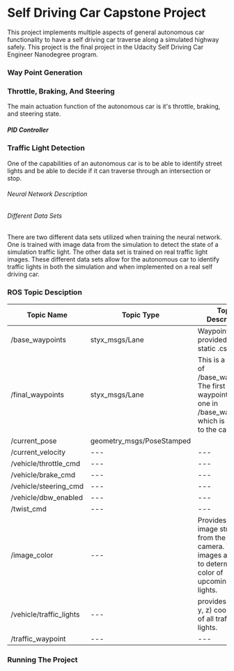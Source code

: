 # Self Driving Car Capstone Project
This project implements multiple aspects of general autonomous car functionality to have a self driving car traverse along a simulated highway safely. This project is the final project in the Udacity Self Driving Car Engineer Nanodegree program. 

### Way Point Generation

### Throttle, Braking, And Steering

The main actuation function of the autonomous car is it's throttle, braking, and steering state.

##### PID Controller


### Traffic Light Detection

One of the capabilities of an autonomous car is to be able to identify street lights and be able to decide if it can traverse through an intersection or stop. <More info....>

###### Neural Network Description

###### Different Data Sets
There are two different data sets utilized when training the neural network. One is trained with image data from the simulation to detect the state of a simulation traffic light. The other data set is trained on real traffic light images. These different data sets allow for the autonomous car to identify traffic lights in both the simulation and when implemented on a real self driving car. <More info....>

### ROS Topic Desciption

| Topic Name  | Topic Type  | Topic Description |
| ---         |    ---      |     ---           |
| /base_waypoints       |   styx_msgs/Lane      |     Waypoints as provided by a static .csv file.          |
| /final_waypoints         |    styx_msgs/Lane      |    This is a subset of /base_waypoints. The first waypoint is the one in /base_waypoints which is closest to the car.         |
| /current_pose        |    geometry_msgs/PoseStamped      |
| /current_velocity        |    ---      |     ---           |   Current position of the vehicle, provided by the simulator or localization.          |
| /vehicle/throttle_cmd         |    ---      |     ---           |
| /vehicle/brake_cmd        |    ---      |     ---           |
| /vehicle/steering_cmd       |    ---      |     ---      |
| /vehicle/dbw_enabled  |    ---      |     ---           |
| /twist_cmd        |    ---      |     ---           |
| /image_color      |    ---      |    Provides an image stream from the car's camera. These images are used to determine the color of upcoming traffic lights.        |
| /vehicle/traffic_lights |    ---      | provides the (x, y, z) coordinates of all traffic lights. |
| /traffic_waypoint |    ---      |     ---           |

### Running The Project
